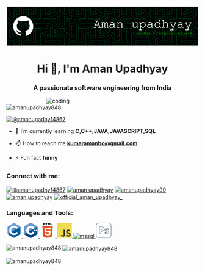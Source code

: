 ![logo](https://github.com/Amanupadhyay848/Amanuadhyay848/blob/main/github-header-image.png)
<h1 align="center">Hi 👋, I'm Aman Upadhyay</h1>
<h3 align="center">A passionate software engineering from India</h3>
<img align="right"alt="coding"width="400"src="https://www.youtube.com/redirect?event=video_description&redir_token=QUFFLUhqazROYkNUSnl6ZF92UTBYekk3aXpyUnU0RFltd3xBQ3Jtc0tsUnN4QWM1c2xLMTBuLW5od0l3ZnlHQ3ZZVFhSbDNoZ0xvb0xVc3FzV2JFaXdjaDA5VlVnWVZsZER5UnpFa09aNUswcEdoZlBpYWxhaXZmTFhDY2JPTGhqYUltVjVDZVdrcFVjcjJmbEJQQ0lNSnBKRQ&q=https%3A%2F%2Fuser-images.githubusercontent.com%2F55389276%2F140866485-8fb1c876-9a8f-4d6a-98dc-08c4981eaf70.gif&v=HD4cnRuSGN0">

<p align="left"> <img src="https://komarev.com/ghpvc/?username=amanupadhyay848&label=Profile%20views&color=0e75b6&style=flat" alt="amanupadhyay848" /> </p>

<p align="left"> <a href="https://twitter.com/@amanupadhy14867" target="blank"><img src="https://img.shields.io/twitter/follow/@amanupadhy14867?logo=twitter&style=for-the-badge" alt="@amanupadhy14867" /></a> </p>

- 🌱 I’m currently learning **C,C++,JAVA,JAVASCRIPT,SQL**

- 📫 How to reach me **kumaramanbo@gmail.com**

- ⚡ Fun fact **funny**

<h3 align="left">Connect with me:</h3>
<p align="left">
<a href="https://twitter.com/@amanupadhy14867" target="blank"><img align="center" src="https://raw.githubusercontent.com/rahuldkjain/github-profile-readme-generator/master/src/images/icons/Social/twitter.svg" alt="@amanupadhy14867" height="30" width="40" /></a>
<a href="https://linkedin.com/in/aman upadhyay" target="blank"><img align="center" src="https://raw.githubusercontent.com/rahuldkjain/github-profile-readme-generator/master/src/images/icons/Social/linked-in-alt.svg" alt="aman upadhyay" height="30" width="40" /></a>
<a href="https://kaggle.com/amanupadhyay99" target="blank"><img align="center" src="https://raw.githubusercontent.com/rahuldkjain/github-profile-readme-generator/master/src/images/icons/Social/kaggle.svg" alt="amanupadhyay99" height="30" width="40" /></a>
<a href="https://fb.com/aman upadhyay" target="blank"><img align="center" src="https://raw.githubusercontent.com/rahuldkjain/github-profile-readme-generator/master/src/images/icons/Social/facebook.svg" alt="aman upadhyay" height="30" width="40" /></a>
<a href="https://instagram.com/official_aman_upadhyay_" target="blank"><img align="center" src="https://raw.githubusercontent.com/rahuldkjain/github-profile-readme-generator/master/src/images/icons/Social/instagram.svg" alt="official_aman_upadhyay_" height="30" width="40" /></a>
</p>

<h3 align="left">Languages and Tools:</h3>
<p align="left"> <a href="https://www.cprogramming.com/" target="_blank" rel="noreferrer"> <img src="https://raw.githubusercontent.com/devicons/devicon/master/icons/c/c-original.svg" alt="c" width="40" height="40"/> </a> <a href="https://www.w3schools.com/cpp/" target="_blank" rel="noreferrer"> <img src="https://raw.githubusercontent.com/devicons/devicon/master/icons/cplusplus/cplusplus-original.svg" alt="cplusplus" width="40" height="40"/> </a> <a href="https://www.w3.org/html/" target="_blank" rel="noreferrer"> <img src="https://raw.githubusercontent.com/devicons/devicon/master/icons/html5/html5-original-wordmark.svg" alt="html5" width="40" height="40"/> </a> <a href="https://developer.mozilla.org/en-US/docs/Web/JavaScript" target="_blank" rel="noreferrer"> <img src="https://raw.githubusercontent.com/devicons/devicon/master/icons/javascript/javascript-original.svg" alt="javascript" width="40" height="40"/> </a> <a href="https://www.microsoft.com/en-us/sql-server" target="_blank" rel="noreferrer"> <img src="https://www.svgrepo.com/show/303229/microsoft-sql-server-logo.svg" alt="mssql" width="40" height="40"/> </a> <a href="https://www.photoshop.com/en" target="_blank" rel="noreferrer"> <img src="https://raw.githubusercontent.com/devicons/devicon/master/icons/photoshop/photoshop-line.svg" alt="photoshop" width="40" height="40"/> </a> </p>

<p><img align="left" src="https://github-readme-stats.vercel.app/api/top-langs?username=amanupadhyay848&show_icons=true&locale=en&layout=compact" alt="amanupadhyay848" /></p>

<p>&nbsp;<img align="center" src="https://github-readme-stats.vercel.app/api?username=amanupadhyay848&show_icons=true&locale=en" alt="amanupadhyay848" /></p>

<p><img align="center" src="https://github-readme-streak-stats.herokuapp.com/?user=amanupadhyay848&" alt="amanupadhyay848" /></p>
